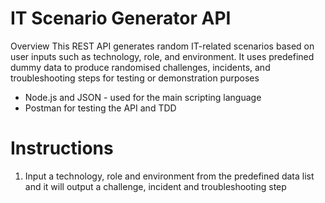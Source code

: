# IT Scenario Generator API
Overview
This REST API generates random IT-related scenarios based on user inputs such as technology, role, and environment. It uses predefined dummy data to produce randomised challenges, incidents, and troubleshooting steps for testing or demonstration purposes

- Node.js and JSON - used for the main scripting language 
- Postman for testing the API and TDD

# Instructions 
1. Input a technology, role and environment from the predefined data list and it will output a challenge, incident and troubleshooting step
